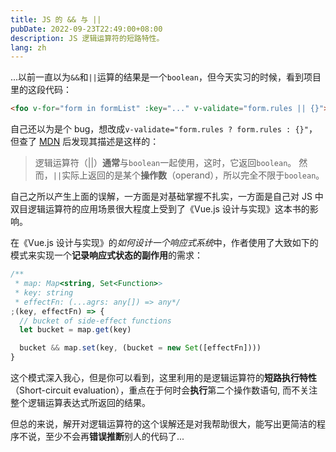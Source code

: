 ```yaml
---
title: JS 的 && 与 ||
pubDate: 2022-09-23T22:49:00+08:00
description: JS 逻辑运算符的短路特性。
lang: zh
---
```


...以前一直以为`&&`和`||`运算的结果是一个`boolean`，但今天实习的时候，看到项目里的这段代码：

```html
<foo v-for="form in formList" :key="..." v-validate="form.rules || {}"></foo>
```

自己还以为是个 bug，想改成`v-validate="form.rules ? form.rules : {}"`，但查了 [MDN](https://developer.mozilla.org/en-US/docs/Web/JavaScript/Reference/Operators/Logical_OR) 后发现其描述是这样的：

> 逻辑运算符（||）**通常**与`boolean`一起使用，这时，它返回`boolean`。
> 然而，`||`实际上返回的是某个**操作数**（operand），所以完全不限于`boolean`。

自己之所以产生上面的误解，一方面是对基础掌握不扎实，一方面是自己对 JS 中双目逻辑运算符的应用场景很大程度上受到了《Vue.js 设计与实现》这本书的影响。

在《Vue.js 设计与实现》的*如何设计一个响应式系统*中，作者使用了大致如下的模式来实现一个**记录响应式状态的副作用**的需求：

```js
/**
 * map: Map<string, Set<Function>>
 * key: string
 * effectFn: (...agrs: any[]) => any*/
;(key, effectFn) => {
  // bucket of side-effect functions
  let bucket = map.get(key)

  bucket && map.set(key, (bucket = new Set([effectFn])))
}
```

这个模式深入我心，但是你可以看到，这里利用的是逻辑运算符的**短路执行特性**（Short-circuit evaluation），重点在于何时会**执行**第二个操作数语句,
而不关注整个逻辑运算表达式所返回的结果。

但总的来说，解开对逻辑运算符的这个误解还是对我帮助很大，能写出更简洁的程序不说，至少不会再**错误推断**别人的代码了...
